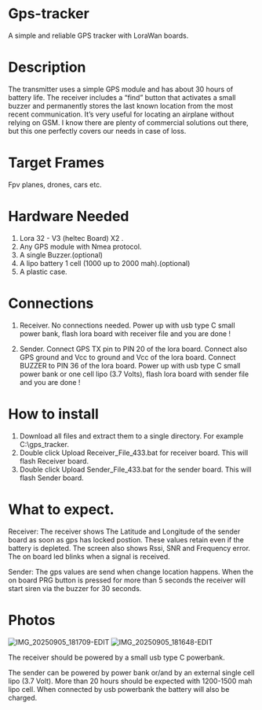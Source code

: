 # Gps-tracker
A simple and reliable GPS tracker with LoraWan boards.

# Description
The transmitter uses a simple GPS module and has about 30 hours of battery life. The receiver includes a “find” button that activates a small buzzer and permanently stores the last known location from the most recent communication.
It’s very useful for locating an airplane without relying on GSM. I know there are plenty of commercial solutions out there, but this one perfectly covers our needs in case of loss.

# Target Frames  
Fpv planes, drones, cars  etc. 

# Hardware Needed
1. Lora 32 - V3 (heltec Board) X2 .
2. Any GPS module with Nmea protocol.
3. A single Buzzer.(optional)
4. A lipo battery 1 cell (1000 up to 2000 mah).(optional)
5. A plastic case.

# Connections
1. Receiver.
   No connections needed.
   Power up with usb type C small power bank, flash lora board with receiver file and you are done !

3. Sender.
   Connect GPS TX pin to PIN 20 of the lora board.
   Connect also GPS ground and Vcc to ground and Vcc of the lora board.
   Connect BUZZER to PIN 36 of the lora board.
   Power up with usb type C small power bank or one cell lipo (3.7 Volts), flash lora board with sender file and you are done !
   

   
# How to install
1. Download all files and extract them to a single directory. For example C:\\gps_tracker.
2. Double click Upload Receiver_File_433.bat for receiver board. This will flash Receiver board.
3. Double click Upload Sender_File_433.bat for the sender board. This will flash Sender board.

# What to expect.
Receiver:
The receiver shows The Latitude and Longitude of the sender board as soon as gps has locked postion.
These values retain even if the battery is depleted.
The screen also shows Rssi, SNR and Frequency error.
The on board led blinks when a signal is received.

Sender:
The gps values are send when change location happens.
When the on board PRG button is pressed for more than 5 seconds the receiver will start siren via
the buzzer for 30 seconds.



# Photos
![IMG_20250905_181709-EDIT](https://github.com/user-attachments/assets/d7cca124-4c34-4698-9a94-eae1d5b39b18)
![IMG_20250905_181648-EDIT](https://github.com/user-attachments/assets/d6fae479-c530-49b8-bfaa-dd7ed57d7808)

The receiver should be powered by a small usb type C powerbank.

The sender can be powered by power bank or/and by an external single cell lipo (3.7 Volt).
More than 20 hours should be expected with 1200-1500 mah lipo cell.
When connected by usb powerbank the battery will also be charged.




